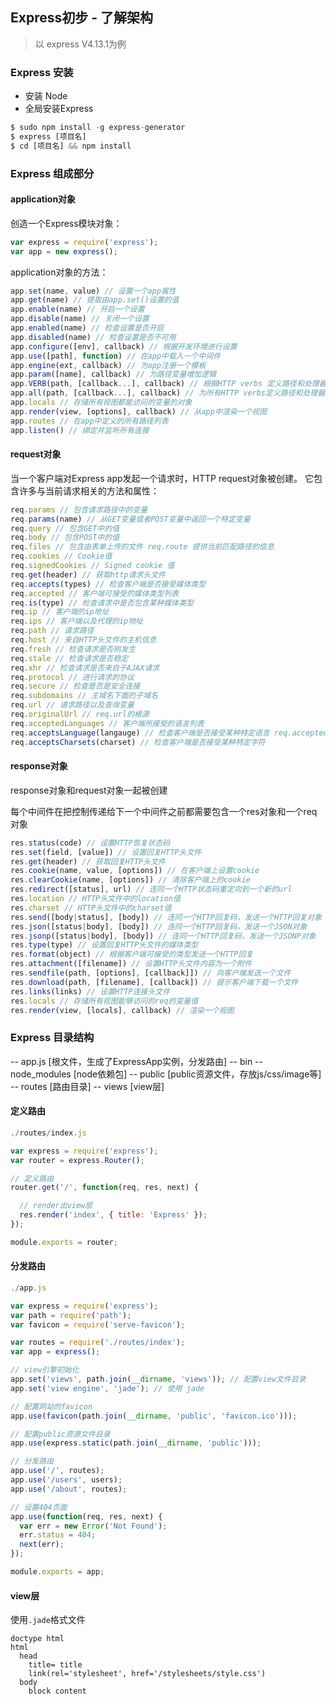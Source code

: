 ## Express初步 - 了解架构

> 以 express V4.13.1为例

### Express 安装

- 安装 Node
- 全局安装Express

```js
$ sudo npm install -g express-generator
$ express [项目名]
$ cd [项目名] && npm install
```

### Express 组成部分

#### application对象

创造一个Express模块对象：

```js
var express = require('express');
var app = new express();
```
application对象的方法：

```js
app.set(name, value) // 设置一个app属性 
app.get(name) // 提取由app.set()设置的值 
app.enable(name) // 开启一个设置 
app.disable(name) // 关闭一个设置 
app.enabled(name) // 检查设置是否开启 
app.disabled(name) // 检查设置是否不可用 
app.configure([env], callback) // 根据开发环境进行设置 
app.use([path], function) // 在app中载入一个中间件 
app.engine(ext, callback) // 为app注册一个模板 
app.param([name], callback) // 为路径变量增加逻辑 
app.VERB(path, [callback...], callback) // 根据HTTP verbs 定义路径和处理器 
app.all(path, [callback...], callback) // 为所有HTTP verbs定义路径和处理器 
app.locals // 存储所有视图都能访问的变量的对象 
app.render(view, [options], callback) // 从app中渲染一个视图 
app.routes // 在app中定义的所有路径列表 
app.listen() // 绑定并监听所有连接
```

#### request对象

当一个客户端对Express app发起一个请求时，HTTP request对象被创建。
它包含许多与当前请求相关的方法和属性：

```js
req.params // 包含请求路径中的变量 
req.params(name) // 从GET变量或者POST变量中返回一个特定变量 
req.query // 包含GET中的值 
req.body // 包含POST中的值 
req.files // 包含由表单上传的文件 req.route 提供当前匹配路径的信息 
req.cookies // Cookie值 
req.signedCookies // Signed cookie 值 
req.get(header) // 获取http请求头文件 
req.accepts(types) // 检查客户端是否接受媒体类型 
req.accepted // 客户端可接受的媒体类型列表 
req.is(type) // 检查请求中是否包含某种媒体类型 
req.ip // 客户端的ip地址 
req.ips // 客户端以及代理的ip地址 
req.path // 请求路径 
req.host // 来自HTTP头文件的主机信息 
req.fresh // 检查请求是否刚发生 
req.stale // 检查请求是否稳定 
req.xhr // 检查请求是否来自于AJAX请求 
req.protocol // 进行请求的协议 
req.secure // 检查是否是安全连接 
req.subdomains // 主域名下面的子域名 
req.url // 请求路径以及查询变量 
req.originalUrl // req.url的根源
req.acceptedLanguages // 客户端所接受的语言列表 
req.acceptsLanguage(langauge) // 检查客户端是否接受某种特定语言 req.acceptedCharsets // 客户端可接受字符列表 
req.acceptsCharsets(charset) // 检查客户端是否接受某种特定字符
```

#### response对象

response对象和request对象一起被创建

每个中间件在把控制传递给下一个中间件之前都需要包含一个res对象和一个req对象

```js
res.status(code) // 设置HTTP恢复状态码 
res.set(field, [value]) // 设置回复HTTP头文件 
res.get(header) // 获取回复HTTP头文件 
res.cookie(name, value, [options]) // 在客户端上设置cookie 
res.clearCookie(name, [options]) // 清除客户端上的cookie 
res.redirect([status], url) // 连同一个HTTP状态码重定向到一个新的url 
res.location // HTTP头文件中的location值 
res.charset // HTTP头文件中的charset值 
res.send([body|status], [body]) // 连同一个HTTP回复码，发送一个HTTP回复对象 
res.json([status|body], [body]) // 连同一个HTTP回复码，发送一个JSON对象 
res.jsonp([status|body], [body]) // 连同一个HTTP回复码，发送一个JSONP对象 
res.type(type) // 设置回复HTTP头文件的媒体类型 
res.format(object) // 根据客户端可接受的类型发送一个HTTP回复 
res.attachment([filename]) // 设置HTTP头文件内容为一个附件 
res.sendfile(path, [options], [callback]]) // 向客户端发送一个文件 
res.download(path, [filename], [callback]) // 提示客户端下载一个文件 
res.links(links) // 设置HTTP连接头文件 
res.locals // 存储所有视图能够访问的req的变量值 
res.render(view, [locals], callback) // 渲染一个视图
```

### Express 目录结构

-- app.js [根文件，生成了ExpressApp实例，分发路由]
-- bin
-- node_modules [node依赖包]
-- public [public资源文件，存放js/css/image等]
-- routes [路由目录]
-- views [view层]

#### 定义路由

```js
./routes/index.js

var express = require('express');
var router = express.Router();

// 定义路由
router.get('/', function(req, res, next) {

  // render出view层
  res.render('index', { title: 'Express' });
});

module.exports = router;
```

#### 分发路由

```js
./app.js

var express = require('express');
var path = require('path');
var favicon = require('serve-favicon'); 

var routes = require('./routes/index');
var app = express();

// view引擎初始化
app.set('views', path.join(__dirname, 'views')); // 配置view文件目录
app.set('view engine', 'jade'); // 使用 jade

// 配置网站的favicon
app.use(favicon(path.join(__dirname, 'public', 'favicon.ico')));

// 配置public资源文件目录
app.use(express.static(path.join(__dirname, 'public')));

// 分发路由
app.use('/', routes);
app.use('/users', users);
app.use('/about', routes);

// 设置404页面
app.use(function(req, res, next) {
  var err = new Error('Not Found');
  err.status = 404;
  next(err);
});

module.exports = app;
```

#### view层

使用`.jade`格式文件

```jade
doctype html
html
  head
    title= title
    link(rel='stylesheet', href='/stylesheets/style.css')
  body
    block content
```